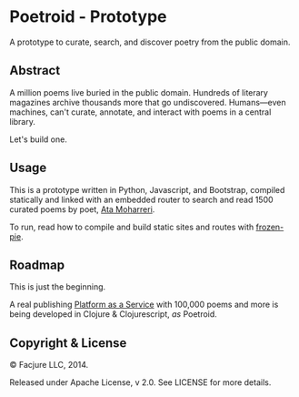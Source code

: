 Poetroid - Prototype
====================

A prototype to curate, search, and discover poetry from the public domain.

## Abstract

A million poems live buried in the public domain. Hundreds of literary magazines archive thousands more that go undiscovered. Humans—even machines, can't curate, annotate, and interact with poems in a central library.

Let's build one.

## Usage

This is a prototype written in Python, Javascript, and Bootstrap, compiled statically and linked with an embedded router to search and read 1500 curated poems by poet, [Ata Moharreri](https://twitter.com/AtaMoharreri).

To run, read how to compile and build static sites and routes with [frozen-pie](https://github.com/priyatam/frozen-pie).

## Roadmap

This is just the beginning.

A real publishing [Platform as a Service](http://en.wikipedia.org/wiki/Platform_as_a_service) with 100,000 poems and more is being developed in Clojure & Clojurescript, _as_ Poetroid.

## Copyright & License

&copy; Facjure LLC, 2014.

Released under Apache License, v 2.0. See LICENSE for more details.
